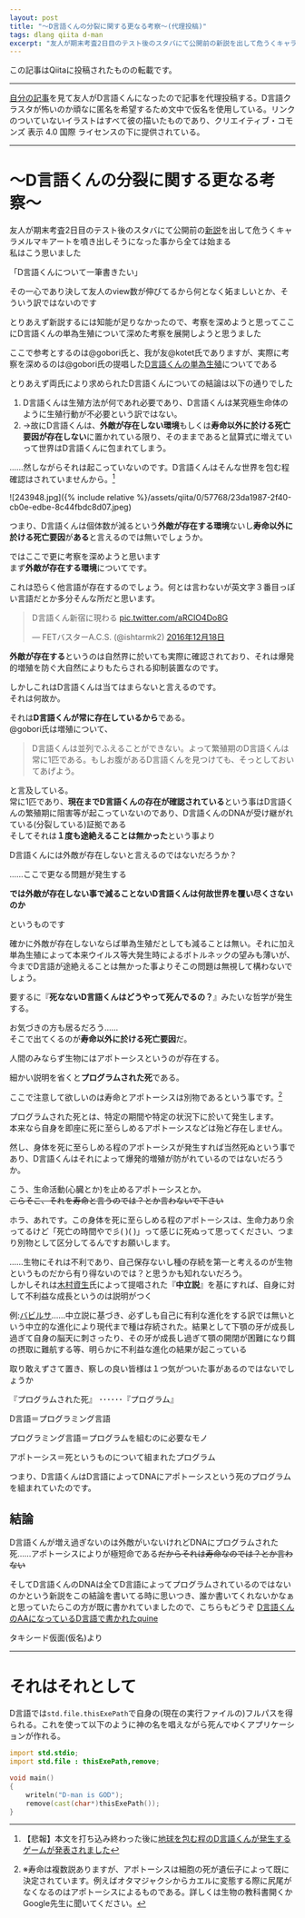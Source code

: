 ```yaml
---
layout: post
title: "〜D言語くんの分裂に関する更なる考察〜(代理投稿)"
tags: dlang qiita d-man
excerpt: "友人が期末考査2日目のテスト後のスタバにて公開前の新説を出して危うくキャラメルマキアートを噴き出しそうになった事から全ては始まる"
---
```

この記事はQiitaに投稿されたものの転載です。

---
[自分の記事](http://qiita.com/kotet/items/b2bb34b3a139ceeb519e)を見て友人がD言語くんになったので記事を代理投稿する。D言語クラスタが怖いのか頑なに匿名を希望するため文中で仮名を使用している。リンクのついていないイラストはすべて彼の描いたものであり、クリエイティブ・コモンズ 表示 4.0 国際 ライセンスの下に提供されている。

---

# 〜D言語くんの分裂に関する更なる考察〜

友人が期末考査2日目のテスト後のスタバにて公開前の[新説](http://qiita.com/kotet/items/b2bb34b3a139ceeb519e)を出して危うくキャラメルマキアートを噴き出しそうになった事から全ては始まる  
私はこう思いました

「D言語くんについて一筆書きたい」

その一心であり決して友人のview数が伸びてるから何となく妬ましいとか、そういう訳ではないのです

とりあえず新説するには知能が足りなかったので、考察を深めようと思ってここにD言語くんの単為生殖について深めた考察を展開しようと思うました

ここで参考とするのは@gobori氏と、我が友@kotet氏でありますが、実際に考察を深めるのは@gobori氏の提唱した[D言語くんの単為生殖](http://qiita.com/gobori/items/821e6d8219033c4f68a8)についてである

とりあえず両氏により求められたD言語くんについての結論は以下の通りでした

1. D言語くんは生殖方法が何であれ必要であり、D言語くんは某究極生命体のように生殖行動が不必要という訳ではない。
2. →故にD言語くんは、**外敵が存在しない環境**もしくは**寿命以外に於ける死亡要因が存在しない**に置かれている限り、そのままであると鼠算式に増えていって世界はD言語くんに包まれてしまう。

……然しながらそれは起こっていないのです。D言語くんはそんな世界を包む程確認はされていませんから。[^1]

![243948.jpg]({% include relative %}/assets/qiita/0/57768/23da1987-2f40-cb0e-edbe-8c44fbdc8d07.jpeg)


つまり、D言語くんは個体数が減るという**外敵が存在する環境**ないし**寿命以外に於ける死亡要因**が**ある**と言えるのでは無いでしょうか。

ではここで更に考察を深めようと思います  
まず**外敵が存在する環境**についてです。


これは恐らく他言語が存在するのでしょう。何とは言わないが英文字３番目っぽい言語だとか多分そんな所だと思います。

<blockquote class="twitter-tweet" data-lang="ja"><p lang="ja" dir="ltr">D言語くん新宿に現わる <a href="https://t.co/aRCIO4Do8G">pic.twitter.com/aRCIO4Do8G</a></p>&mdash; FETバスターA.C.S. (@ishtarmk2) <a href="https://twitter.com/ishtarmk2/status/810364509491601408">2016年12月18日</a></blockquote>

**外敵が存在する**というのは自然界に於いても実際に確認されており、それは爆発的増殖を防ぐ大自然によりもたらされる抑制装置なのです。

しかしこれはD言語くんは当てはまらないと言えるのです。  
それは何故か。

それは**D言語くんが常に存在しているから**である。  
@gobori氏は増殖について、

> D言語くんは並列でふえることができない。よって繁殖期のD言語くんは常に1匹である。もしお腹があるD言語くんを見つけても、そっとしておいてあげよう。

と言及している。  
常に1匹であり、**現在までD言語くんの存在が確認されている**という事はD言語くんの繁殖期に阻害等が起こっていないのであり、D言語くんのDNAが受け継がれている(分裂している)証拠である  
そしてそれは**１度も途絶えることは無かった**という事より

D言語くんには外敵が存在しないと言えるのではないだろうか？

……ここで更なる問題が発生する

**では外敵が存在しない事で減ることないD言語くんは何故世界を覆い尽くさないのか**

というものです

確かに外敵が存在しないならば単為生殖だとしても減ることは無い。それに加え単為生殖によって本来ウイルス等大発生時によるボトルネックの望みも薄いが、今までD言語が途絶えることは無かった事よりそこの問題は無視して構わないでしょう。

要するに『**死なないD言語くんはどうやって死んでるの？**』みたいな哲学が発生する。

お気づきの方も居るだろう……  
そこで出てくるのが**寿命以外に於ける死亡要因**だ。

人間のみならず生物にはアポトーシスというのが存在する。

細かい説明を省くと**プログラムされた死**である。

ここで注意して欲しいのは寿命とアポトーシスは別物であるという事です。[^2]

プログラムされた死とは、特定の期間や特定の状況下に於いて発生します。  
本来なら自身を即座に死に至らしめるアポトーシスなどは殆ど存在しません。

然し、身体を死に至らしめる程のアポトーシスが発生すれば当然死ぬという事であり、D言語くんはそれによって爆発的増殖が防がれているのではないだろうか。

こう、生命活動(心臓とか)を止めるアポトーシスとか。  
~~こらそこ、それを寿命と言うのでは？とか言わないで下さい~~

ホラ、あれです。この身体を死に至らしめる程のアポトーシスは、生命力あり余ってるけど「死亡の時間やで彡( )( )」って感じに死ぬって思ってください、つまり別物として区分してるんですお願いします。


……生物にそれは不利であり、自己保存ないし種の存続を第一と考えるのが生物というものだから有り得ないのでは？と思うかも知れないだろう。  
しかしそれは[木村資生](https://ja.wikipedia.org/wiki/%E6%9C%A8%E6%9D%91%E8%B3%87%E7%94%9F)氏によって提唱された『**中立説**』を基にすれば、自身に対して不利益な成長というのは説明がつく

例:[バビルサ](https://ja.wikipedia.org/wiki/%E3%83%90%E3%83%93%E3%83%AB%E3%82%B5)……中立説に基づき、必ずしも自己に有利な進化をする訳では無いという中立的な進化により現代まで種は存続された。結果として下顎の牙が成長し過ぎて自身の脳天に刺さったり、その牙が成長し過ぎて顎の開閉が困難になり餌の摂取に難航する等、明らかに不利益な進化の結果が起こっている


取り敢えずさて置き、察しの良い皆様は１つ気がついた事があるのではないでしょうか

『プログラムされた死』
･･････『プログラム』

D言語＝プログラミング言語

プログラミング言語＝プログラムを組むのに必要なモノ

アポトーシス＝死というものについて組まれたプログラム


つまり、D言語くんはD言語によってDNAにアポトーシスという死のプログラムを組まれていたのです。


## 結論
D言語くんが増え過ぎないのは外敵がいないけれどDNAにプログラムされた死……アポトーシスによりが極短命である~~だからそれは寿命なのでは？とか言わない~~

そしてD言語くんのDNAは全てD言語によってプログラムされているのではないのかという新説をこの結論を書いてる時に思いつき、誰か書いてくれないかなぁと思っていたらこの方が既に書かれていましたので、こちらもどうぞ
[D言語くんのAAになっているD言語で書かれたquine](http://qiita.com/amama/items/903fbd878f21d450d128)


タキシード仮面(仮名)より

---

# それはそれとして

D言語では`std.file.thisExePath`で自身の(現在の実行ファイルの)フルパスを得られる。これを使って以下のように神の名を唱えながら死んでゆくアプリケーションが作れる。

```d
import std.stdio;
import std.file : thisExePath,remove;

void main()
{
    writeln("D-man is GOD");
    remove(cast(char*)thisExePath());
}
```

[^1]: 【悲報】本文を打ち込み終わった後に[地球を包む程のD言語くんが発生するゲームが発表されました](http://qiita.com/fifth_tea/items/f8cbe7876d3ab71b2804)

[^2]: ※寿命は複数説ありますが、アポトーシスは細胞の死が遺伝子によって既に決定されています。例えばオタマジャクシからカエルに変態する際に尻尾がなくなるのはアポトーシスによるものである。詳しくは生物の教科書開くかGoogle先生に聞いてください。
